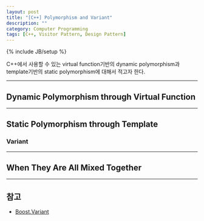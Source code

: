 ```yaml
---
layout: post
title: "[C++] Polymorphism and Variant"
description: ""
category: Computer Programming
tags: [C++, Visitor Pattern, Design Pattern]
---
```

{% include JB/setup %}

C++에서 사용할 수 있는 virtual function기반의 dynamic polymorphism과 template기반의 static polymorphism에 대해서 적고자 한다.

---

## Dynamic Polymorphism through Virtual Function

---

## Static Polymorphism through Template



### Variant

---

## When They Are All Mixed Together

---

## 참고
+ [Boost.Variant](http://www.boost.org/doc/libs/1_59_0/doc/html/variant.html)
